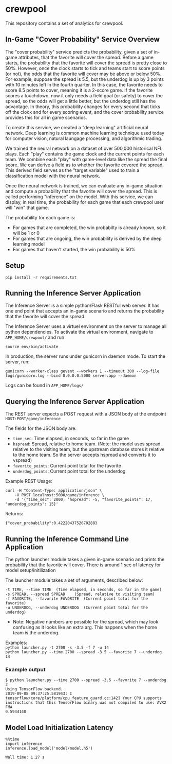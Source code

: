 # crewpool
This repository contains a set of analytics for crewpool. 

## In-Game "Cover Probability" Service Overview
The "cover probability" service predicts the probability, given a set of 
in-game attributes, that the favorite will cover the spread. Before a game
starts, the probability that the favorite will cover the spread is pretty 
close to 50%. However, once the clock starts to tick and teams start to score
points (or not), the odds that the favorite will cover may be above or 
below 50%. For example, suppose the spread is 5.5, but the underdog is 
up by 3 points with 10 minutes left in the fourth quarter. In this case,
the favorite needs to score 8.5 points to cover, meaning it is a 2-score
game. If the favorite scores a touchdown, now it only needs a field goal 
(or safety) to cover the spread, so the odds will get a little better, 
but the underdog still has the advantage. In theory, this probability 
changes for every second that ticks off the clock and for every scoring 
event, and the cover probability service provides this for all in
game scenarios.

To create this service, we created a "deep learning" artificial neural network.
Deep learning is common machine learning technique used today for computer 
vision, natural laungage processing, and algorithmic trading. 

We trained the neural network on a dataset of over 500,000 historical NFL 
plays. Each "play" contains the game clock and the current points
for each team. We combine each "play" with game-level data like the spread
the final score. We can derive a field as to whether the favorite covered 
the spread. This derived field serves as the "target variable" used
to train a classification model with the neural network. 

Once the neural network is trained, we can evaluate any in-game situation
and compute a probability that the favorite will cover the spread. This
is called performing "inference" on the model. With this service,
we can display, in real time, the probability for each game that 
each crewpool user will "win" that game. 

The probability for each game is:
- For games that are completed, the win probabilty is already known, so it will
be 1 or 0
- For games that are ongoing, the win probability is derived by the deep learning
model
- For games that haven't started, the win probability is 50%


## Setup
`pip install -r requirements.txt`

## Running the Inference Server Application

The Inference Server is a simple python/Flask RESTful web server. It has one
end point that accepts an in-game scenario and returns the probability that 
the favorite will cover the spread. 

The Inference Server uses a virtuel environment on the server to manage all python
dependencies. To activate the virtual environment, navigate to 
`APP_HOME/crewpool/` and run 
```
source env/bin/activate
```

In production, the server runs under gunicorn in daemon mode. To start the server, 
run: 
```
gunicorn --worker-class gevent --workers 1 --timeout 300 --log-file logs/gunicorn.log --bind 0.0.0.0:5000 server:app --daemon
```

Logs can be found in `APP_HOME/logs/`

## Querying the Inference Server Application

The REST server expects a POST request with a JSON body at the endpoint 
`HOST:PORT/game/inference` 

The fields for the JSON body are:
- `time_sec`: Time elapsed, in seconds, so far in the game
- `hspread`: Spread, relative to home team. (Note: the model 
uses spread relative to the visiting team, but the upstream 
database stores it relative to the home team. So the server accepts
hspread and converts it to vspread) 
- `favorite_points`: Current point total for the favorite
- `underdog_points`: Current point total for the underdog

Example REST Usage:
```
curl -H "Content-Type: application/json" \
    -X POST localhost:5000/game/inference \
    -d '{"time_sec": 2000, "hspread": -5, "favorite_points": 17, "underdog_points": 15}'
```

Returns: 
```
{"cover_probability":0.4222043752670288}
```

## Running the Inference Command Line Application

The python launcher module takes a given in-game scenario and prints
the probability that the favorite will cover. There is around 1 sec
of latency for model setup/initilization 

The launcher module takes a set of arguments, described below:
```
-t TIME, --time TIME  (Time elapsed, in seconds, so far in the game)
-s SPREAD, --spread SPREAD    (Spread, relative to visiting team)
-f FAVORITE, --favorite FAVORITE  (Current point total for the favorite)
-u UNDERDOG, --underdog UNDERDOG  (Current point total for the underdog)
```
* Note: Negative numbers are possible for the spread, which may look confusing as it
looks like an extra arg. This happens when the home team is the underdog. 

Examples:  
`python launcher.py -t 2700 -s -3.5 -f 7 -u 14`  
`python launcher.py --time 2700 --spread -3.5 --favorite 7 --underdog 14`

### Example output
```
$ python launcher.py --time 2700 --spread -3.5 --favorite 7 --underdog 3
Using TensorFlow backend.
2019-09-08 09:37:25.581943: I tensorflow/core/platform/cpu_feature_guard.cc:142] Your CPU supports instructions that this TensorFlow binary was not compiled to use: AVX2 FMA
0.5944148
```

## Model Load Initialization Latency

```
%%time
import inference
inference.load_model('model/model.h5')
```

`Wall time: 1.27 s`
